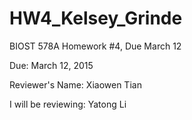 # HW4_Kelsey_Grinde
BIOST 578A Homework #4, Due March 12

Due: March 12, 2015

Reviewer's Name: Xiaowen Tian

I will be reviewing: Yatong Li
